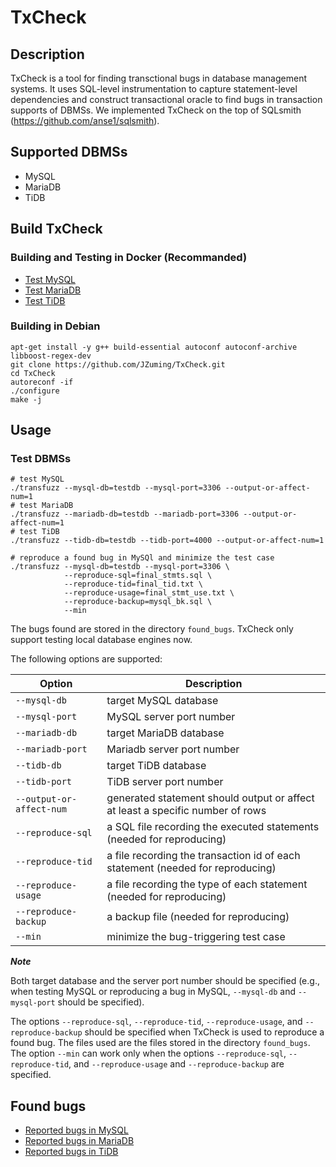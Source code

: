 # TxCheck

## Description

TxCheck is a tool for finding transctional bugs in database management systems. It uses SQL-level instrumentation to capture statement-level dependencies and construct transactional oracle to find bugs in transaction supports of DBMSs. We implemented TxCheck on the top of SQLsmith (https://github.com/anse1/sqlsmith).

## Supported DBMSs
- MySQL
- MariaDB
- TiDB

## Build TxCheck

### Building and Testing in Docker (Recommanded)
- [Test MySQL](./docs/mysql_test.md)
- [Test MariaDB](./docs/mariadb_test.md)
- [Test TiDB](./docs/tidb_test.md)

### Building in Debian

```shell
apt-get install -y g++ build-essential autoconf autoconf-archive libboost-regex-dev
git clone https://github.com/JZuming/TxCheck.git
cd TxCheck
autoreconf -if
./configure
make -j
```

## Usage
### Test DBMSs
```shell
# test MySQL
./transfuzz --mysql-db=testdb --mysql-port=3306 --output-or-affect-num=1
# test MariaDB
./transfuzz --mariadb-db=testdb --mariadb-port=3306 --output-or-affect-num=1
# test TiDB
./transfuzz --tidb-db=testdb --tidb-port=4000 --output-or-affect-num=1

# reproduce a found bug in MySQl and minimize the test case
./transfuzz --mysql-db=testdb --mysql-port=3306 \
            --reproduce-sql=final_stmts.sql \
            --reproduce-tid=final_tid.txt \
            --reproduce-usage=final_stmt_use.txt \
            --reproduce-backup=mysql_bk.sql \
            --min
```
The bugs found are stored in the directory `found_bugs`. TxCheck only support testing local database engines now.

The following options are supported:

| Option | Description |
|----------|----------|
| `--mysql-db` | target MySQL database | 
| `--mysql-port` | MySQL server port number | 
| `--mariadb-db` | target MariaDB database |
| `--mariadb-port` | Mariadb server port number |
| `--tidb-db` | target TiDB database |
| `--tidb-port` | TiDB server port number |
| `--output-or-affect-num` | generated statement should output or affect at least a specific number of rows |
| `--reproduce-sql` | a SQL file recording the executed statements (needed for reproducing)|
| `--reproduce-tid` | a file recording the transaction id of each statement (needed for reproducing)|
| `--reproduce-usage` | a file recording the type of each statement (needed for reproducing)|
| `--reproduce-backup` | a backup file (needed for reproducing)|
| `--min` | minimize the bug-triggering test case|

***Note***

Both target database and the server port number should be specified (e.g., when testing MySQL or reproducing a bug in MySQL, `--mysql-db` and `--mysql-port` should be specified).

The options `--reproduce-sql`, `--reproduce-tid`, `--reproduce-usage`, and `--reproduce-backup` should be specified when TxCheck is used to reproduce a found bug. The files used are the files stored in the directory `found_bugs`. The option `--min` can work only when the options `--reproduce-sql`, `--reproduce-tid`, and `--reproduce-usage` and `--reproduce-backup` are specified.

## Found bugs
- [Reported bugs in MySQL](./docs/mysql_bugs.md)
- [Reported bugs in MariaDB](./docs/mariadb_bugs.md)
- [Reported bugs in TiDB](./docs/tidb_bugs.md)
